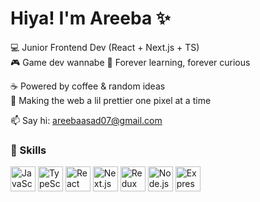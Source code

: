 # Hiya! I'm Areeba ✨  

💻 Junior Frontend Dev (React + Next.js + TS)  
🎮 Game dev wannabe 
🌱 Forever learning, forever curious  

☕ Powered by coffee & random ideas  
🎨 Making the web a lil prettier one pixel at a time  

📫 Say hi: areebaasad07@gmail.com

### 🚀 Skills

<p align="left">
  <!-- JavaScript -->
  <img src="https://cdn.jsdelivr.net/gh/devicons/devicon/icons/javascript/javascript-original.svg" alt="JavaScript" width="40" height="40"/>
  
  <!-- TypeScript -->
  <img src="https://cdn.jsdelivr.net/gh/devicons/devicon/icons/typescript/typescript-original.svg" alt="TypeScript" width="40" height="40"/>
  
  <!-- React -->
  <img src="https://cdn.jsdelivr.net/gh/devicons/devicon/icons/react/react-original.svg" alt="React" width="40" height="40"/>
  
  <!-- Next.js -->
  <img src="https://cdn.jsdelivr.net/gh/devicons/devicon/icons/nextjs/nextjs-original.svg" alt="Next.js" width="40" height="40"/>
  
  <!-- Redux -->
  <img src="https://cdn.jsdelivr.net/gh/devicons/devicon/icons/redux/redux-original.svg" alt="Redux" width="40" height="40"/>
  
  <!-- Node.js -->
  <img src="https://cdn.jsdelivr.net/gh/devicons/devicon/icons/nodejs/nodejs-original.svg" alt="Node.js" width="40" height="40"/>
  
  <!-- Express -->
  <img src="https://cdn.jsdelivr.net/gh/devicons/devicon/icons/express/express-original.svg" alt="Express" width="40" height="40"/>
</p>


